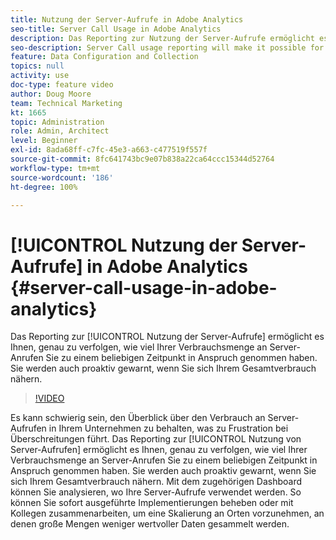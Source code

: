 ```yaml
---
title: Nutzung der Server-Aufrufe in Adobe Analytics
seo-title: Server Call Usage in Adobe Analytics
description: Das Reporting zur Nutzung der Server-Aufrufe ermöglicht es Ihnen, genau zu verfolgen, wie viel Ihrer Verbrauchsmenge an Server-Anrufen Sie zu einem beliebigen Zeitpunkt in Anspruch genommen haben. Sie werden auch proaktiv gewarnt, wenn Sie sich Ihrem Gesamtverbrauch nähern.
seo-description: Server Call usage reporting will make it possible for you to track exactly how much of your server call commitment you’ve used at any point in time, and will also proactively alert you when you are approaching your total commitment.
feature: Data Configuration and Collection
topics: null
activity: use
doc-type: feature video
author: Doug Moore
team: Technical Marketing
kt: 1665
topic: Administration
role: Admin, Architect
level: Beginner
exl-id: 8ada68ff-c7fc-45e3-a663-c477519f557f
source-git-commit: 8fc641743bc9e07b838a22ca64ccc15344d52764
workflow-type: tm+mt
source-wordcount: '186'
ht-degree: 100%

---
```


# [!UICONTROL Nutzung der Server-Aufrufe] in Adobe Analytics {#server-call-usage-in-adobe-analytics}

Das Reporting zur [!UICONTROL Nutzung der Server-Aufrufe] ermöglicht es Ihnen, genau zu verfolgen, wie viel Ihrer Verbrauchsmenge an Server-Anrufen Sie zu einem beliebigen Zeitpunkt in Anspruch genommen haben. Sie werden auch proaktiv gewarnt, wenn Sie sich Ihrem Gesamtverbrauch nähern.

>[!VIDEO](https://video.tv.adobe.com/v/23137/?quality=12&learn=on)

Es kann schwierig sein, den Überblick über den Verbrauch an Server-Aufrufen in Ihrem Unternehmen zu behalten, was zu Frustration bei Überschreitungen führt. Das Reporting zur [!UICONTROL Nutzung von Server-Aufrufen] ermöglicht es Ihnen, genau zu verfolgen, wie viel Ihrer Verbrauchsmenge an Server-Anrufen Sie zu einem beliebigen Zeitpunkt in Anspruch genommen haben. Sie werden auch proaktiv gewarnt, wenn Sie sich Ihrem Gesamtverbrauch nähern. Mit dem zugehörigen Dashboard können Sie analysieren, wo Ihre Server-Aufrufe verwendet werden. So können Sie sofort ausgeführte Implementierungen beheben oder mit Kollegen zusammenarbeiten, um eine Skalierung an Orten vorzunehmen, an denen große Mengen weniger wertvoller Daten gesammelt werden.
